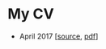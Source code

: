# My CV

* April 2017 [[source](https://github.com/rain1024/cv/tree/201704), [pdf](https://github.com/rain1024/cv/tree/201704)]